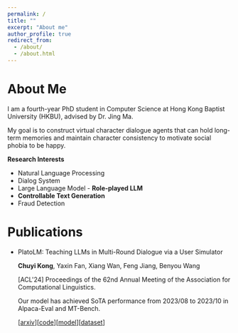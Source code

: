 ```yaml
---
permalink: /
title: ""
excerpt: "About me"
author_profile: true
redirect_from: 
  - /about/
  - /about.html
---
```


About Me
======
I am a fourth-year PhD student in Computer Science at Hong Kong Baptist University (HKBU), advised by Dr. Jing Ma.

My goal is to construct virtual character dialogue agents that can hold long-term memories and maintain character consistency to motivate social phobia to be happy.


**Research Interests**
- Natural Language Processing
- Dialog System
- Large Language Model - **Role-played LLM**
- **Controllable Text Generation**
- Fraud Detection

Publications
======
+ PlatoLM: Teaching LLMs in Multi-Round Dialogue via a User Simulator

  **Chuyi Kong**, Yaxin Fan, Xiang Wan, Feng Jiang, Benyou Wang
  
  [ACL'24] Proceedings of the 62nd Annual Meeting of the Association for Computational Linguistics.
  
  Our model has achieved SoTA performance from 2023/08 to 2023/10 in Alpaca-Eval and MT-Bench.

  [[arxiv](https://arxiv.org/abs/2308.11534v5)][[code](https://github.com/FreedomIntelligence/PlatoLM)][[model](https://huggingface.co/FreedomIntelligence/PlatoLM-7B)][[dataset](https://huggingface.co/datasets/FreedomIntelligence/SocraticChat)]
